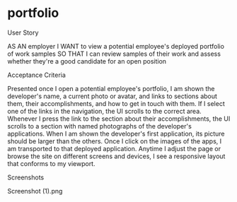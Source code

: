 # portfolio
User Story

AS AN employer
I WANT to view a potential employee's deployed portfolio of work samples
SO THAT I can review samples of their work and assess whether they're a good candidate for an open position

 Acceptance Criteria

Presented once I open a potential employee's portfolio, I am shown the developer's name, a current photo or avatar, and links to sections about them, their accomplishments, and how to get in touch with them.
If I select one of the links in the navigation, the UI scrolls to the correct area. Whenever I press the link to the section about their accomplishments, the UI scrolls to a section with named photographs of the developer's applications.
When I am shown the developer's first application, its picture should be larger than the others. Once I click on the images of the apps, I am transported to that deployed application. Anytime I adjust the page or browse the site on different screens and devices, I see a responsive layout that conforms to my viewport.

Screenshots

Screenshot (1).png
